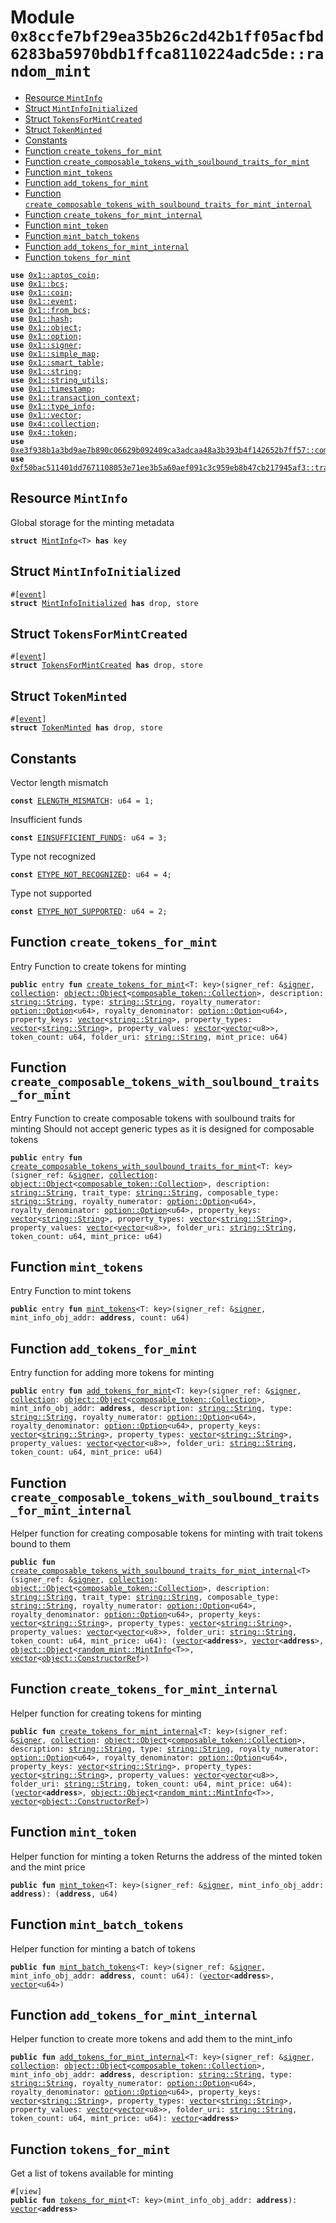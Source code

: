 
<a id="0x8ccfe7bf29ea35b26c2d42b1ff05acfbd6283ba5970bdb1ffca8110224adc5de_random_mint"></a>

# Module `0x8ccfe7bf29ea35b26c2d42b1ff05acfbd6283ba5970bdb1ffca8110224adc5de::random_mint`



-  [Resource `MintInfo`](#0x8ccfe7bf29ea35b26c2d42b1ff05acfbd6283ba5970bdb1ffca8110224adc5de_random_mint_MintInfo)
-  [Struct `MintInfoInitialized`](#0x8ccfe7bf29ea35b26c2d42b1ff05acfbd6283ba5970bdb1ffca8110224adc5de_random_mint_MintInfoInitialized)
-  [Struct `TokensForMintCreated`](#0x8ccfe7bf29ea35b26c2d42b1ff05acfbd6283ba5970bdb1ffca8110224adc5de_random_mint_TokensForMintCreated)
-  [Struct `TokenMinted`](#0x8ccfe7bf29ea35b26c2d42b1ff05acfbd6283ba5970bdb1ffca8110224adc5de_random_mint_TokenMinted)
-  [Constants](#@Constants_0)
-  [Function `create_tokens_for_mint`](#0x8ccfe7bf29ea35b26c2d42b1ff05acfbd6283ba5970bdb1ffca8110224adc5de_random_mint_create_tokens_for_mint)
-  [Function `create_composable_tokens_with_soulbound_traits_for_mint`](#0x8ccfe7bf29ea35b26c2d42b1ff05acfbd6283ba5970bdb1ffca8110224adc5de_random_mint_create_composable_tokens_with_soulbound_traits_for_mint)
-  [Function `mint_tokens`](#0x8ccfe7bf29ea35b26c2d42b1ff05acfbd6283ba5970bdb1ffca8110224adc5de_random_mint_mint_tokens)
-  [Function `add_tokens_for_mint`](#0x8ccfe7bf29ea35b26c2d42b1ff05acfbd6283ba5970bdb1ffca8110224adc5de_random_mint_add_tokens_for_mint)
-  [Function `create_composable_tokens_with_soulbound_traits_for_mint_internal`](#0x8ccfe7bf29ea35b26c2d42b1ff05acfbd6283ba5970bdb1ffca8110224adc5de_random_mint_create_composable_tokens_with_soulbound_traits_for_mint_internal)
-  [Function `create_tokens_for_mint_internal`](#0x8ccfe7bf29ea35b26c2d42b1ff05acfbd6283ba5970bdb1ffca8110224adc5de_random_mint_create_tokens_for_mint_internal)
-  [Function `mint_token`](#0x8ccfe7bf29ea35b26c2d42b1ff05acfbd6283ba5970bdb1ffca8110224adc5de_random_mint_mint_token)
-  [Function `mint_batch_tokens`](#0x8ccfe7bf29ea35b26c2d42b1ff05acfbd6283ba5970bdb1ffca8110224adc5de_random_mint_mint_batch_tokens)
-  [Function `add_tokens_for_mint_internal`](#0x8ccfe7bf29ea35b26c2d42b1ff05acfbd6283ba5970bdb1ffca8110224adc5de_random_mint_add_tokens_for_mint_internal)
-  [Function `tokens_for_mint`](#0x8ccfe7bf29ea35b26c2d42b1ff05acfbd6283ba5970bdb1ffca8110224adc5de_random_mint_tokens_for_mint)


<pre><code><b>use</b> <a href="">0x1::aptos_coin</a>;
<b>use</b> <a href="">0x1::bcs</a>;
<b>use</b> <a href="">0x1::coin</a>;
<b>use</b> <a href="">0x1::event</a>;
<b>use</b> <a href="">0x1::from_bcs</a>;
<b>use</b> <a href="">0x1::hash</a>;
<b>use</b> <a href="">0x1::object</a>;
<b>use</b> <a href="">0x1::option</a>;
<b>use</b> <a href="">0x1::signer</a>;
<b>use</b> <a href="">0x1::simple_map</a>;
<b>use</b> <a href="">0x1::smart_table</a>;
<b>use</b> <a href="">0x1::string</a>;
<b>use</b> <a href="">0x1::string_utils</a>;
<b>use</b> <a href="">0x1::timestamp</a>;
<b>use</b> <a href="">0x1::transaction_context</a>;
<b>use</b> <a href="">0x1::type_info</a>;
<b>use</b> <a href="">0x1::vector</a>;
<b>use</b> <a href="">0x4::collection</a>;
<b>use</b> <a href="">0x4::token</a>;
<b>use</b> <a href="">0xe3f938b1a3bd9ae7b890c06629b092409ca3adcaa48a3b393b4f142652b7ff57::composable_token</a>;
<b>use</b> <a href="">0xf50bac511401dd7671108053e71ee3b5a60aef091c3c959eb8b47cb217945af3::transfer_token</a>;
</code></pre>



<a id="0x8ccfe7bf29ea35b26c2d42b1ff05acfbd6283ba5970bdb1ffca8110224adc5de_random_mint_MintInfo"></a>

## Resource `MintInfo`

Global storage for the minting metadata


<pre><code><b>struct</b> <a href="random_mint.md#0x8ccfe7bf29ea35b26c2d42b1ff05acfbd6283ba5970bdb1ffca8110224adc5de_random_mint_MintInfo">MintInfo</a>&lt;T&gt; <b>has</b> key
</code></pre>



<a id="0x8ccfe7bf29ea35b26c2d42b1ff05acfbd6283ba5970bdb1ffca8110224adc5de_random_mint_MintInfoInitialized"></a>

## Struct `MintInfoInitialized`



<pre><code>#[<a href="">event</a>]
<b>struct</b> <a href="random_mint.md#0x8ccfe7bf29ea35b26c2d42b1ff05acfbd6283ba5970bdb1ffca8110224adc5de_random_mint_MintInfoInitialized">MintInfoInitialized</a> <b>has</b> drop, store
</code></pre>



<a id="0x8ccfe7bf29ea35b26c2d42b1ff05acfbd6283ba5970bdb1ffca8110224adc5de_random_mint_TokensForMintCreated"></a>

## Struct `TokensForMintCreated`



<pre><code>#[<a href="">event</a>]
<b>struct</b> <a href="random_mint.md#0x8ccfe7bf29ea35b26c2d42b1ff05acfbd6283ba5970bdb1ffca8110224adc5de_random_mint_TokensForMintCreated">TokensForMintCreated</a> <b>has</b> drop, store
</code></pre>



<a id="0x8ccfe7bf29ea35b26c2d42b1ff05acfbd6283ba5970bdb1ffca8110224adc5de_random_mint_TokenMinted"></a>

## Struct `TokenMinted`



<pre><code>#[<a href="">event</a>]
<b>struct</b> <a href="random_mint.md#0x8ccfe7bf29ea35b26c2d42b1ff05acfbd6283ba5970bdb1ffca8110224adc5de_random_mint_TokenMinted">TokenMinted</a> <b>has</b> drop, store
</code></pre>



<a id="@Constants_0"></a>

## Constants


<a id="0x8ccfe7bf29ea35b26c2d42b1ff05acfbd6283ba5970bdb1ffca8110224adc5de_random_mint_ELENGTH_MISMATCH"></a>

Vector length mismatch


<pre><code><b>const</b> <a href="random_mint.md#0x8ccfe7bf29ea35b26c2d42b1ff05acfbd6283ba5970bdb1ffca8110224adc5de_random_mint_ELENGTH_MISMATCH">ELENGTH_MISMATCH</a>: u64 = 1;
</code></pre>



<a id="0x8ccfe7bf29ea35b26c2d42b1ff05acfbd6283ba5970bdb1ffca8110224adc5de_random_mint_EINSUFFICIENT_FUNDS"></a>

Insufficient funds


<pre><code><b>const</b> <a href="random_mint.md#0x8ccfe7bf29ea35b26c2d42b1ff05acfbd6283ba5970bdb1ffca8110224adc5de_random_mint_EINSUFFICIENT_FUNDS">EINSUFFICIENT_FUNDS</a>: u64 = 3;
</code></pre>



<a id="0x8ccfe7bf29ea35b26c2d42b1ff05acfbd6283ba5970bdb1ffca8110224adc5de_random_mint_ETYPE_NOT_RECOGNIZED"></a>

Type not recognized


<pre><code><b>const</b> <a href="random_mint.md#0x8ccfe7bf29ea35b26c2d42b1ff05acfbd6283ba5970bdb1ffca8110224adc5de_random_mint_ETYPE_NOT_RECOGNIZED">ETYPE_NOT_RECOGNIZED</a>: u64 = 4;
</code></pre>



<a id="0x8ccfe7bf29ea35b26c2d42b1ff05acfbd6283ba5970bdb1ffca8110224adc5de_random_mint_ETYPE_NOT_SUPPORTED"></a>

Type not supported


<pre><code><b>const</b> <a href="random_mint.md#0x8ccfe7bf29ea35b26c2d42b1ff05acfbd6283ba5970bdb1ffca8110224adc5de_random_mint_ETYPE_NOT_SUPPORTED">ETYPE_NOT_SUPPORTED</a>: u64 = 2;
</code></pre>



<a id="0x8ccfe7bf29ea35b26c2d42b1ff05acfbd6283ba5970bdb1ffca8110224adc5de_random_mint_create_tokens_for_mint"></a>

## Function `create_tokens_for_mint`

Entry Function to create tokens for minting


<pre><code><b>public</b> entry <b>fun</b> <a href="random_mint.md#0x8ccfe7bf29ea35b26c2d42b1ff05acfbd6283ba5970bdb1ffca8110224adc5de_random_mint_create_tokens_for_mint">create_tokens_for_mint</a>&lt;T: key&gt;(signer_ref: &<a href="">signer</a>, <a href="">collection</a>: <a href="_Object">object::Object</a>&lt;<a href="_Collection">composable_token::Collection</a>&gt;, description: <a href="_String">string::String</a>, type: <a href="_String">string::String</a>, royalty_numerator: <a href="_Option">option::Option</a>&lt;u64&gt;, royalty_denominator: <a href="_Option">option::Option</a>&lt;u64&gt;, property_keys: <a href="">vector</a>&lt;<a href="_String">string::String</a>&gt;, property_types: <a href="">vector</a>&lt;<a href="_String">string::String</a>&gt;, property_values: <a href="">vector</a>&lt;<a href="">vector</a>&lt;u8&gt;&gt;, token_count: u64, folder_uri: <a href="_String">string::String</a>, mint_price: u64)
</code></pre>



<a id="0x8ccfe7bf29ea35b26c2d42b1ff05acfbd6283ba5970bdb1ffca8110224adc5de_random_mint_create_composable_tokens_with_soulbound_traits_for_mint"></a>

## Function `create_composable_tokens_with_soulbound_traits_for_mint`

Entry Function to create composable tokens with soulbound traits for minting
Should not accept generic types as it is designed for composable tokens


<pre><code><b>public</b> entry <b>fun</b> <a href="random_mint.md#0x8ccfe7bf29ea35b26c2d42b1ff05acfbd6283ba5970bdb1ffca8110224adc5de_random_mint_create_composable_tokens_with_soulbound_traits_for_mint">create_composable_tokens_with_soulbound_traits_for_mint</a>&lt;T: key&gt;(signer_ref: &<a href="">signer</a>, <a href="">collection</a>: <a href="_Object">object::Object</a>&lt;<a href="_Collection">composable_token::Collection</a>&gt;, description: <a href="_String">string::String</a>, trait_type: <a href="_String">string::String</a>, composable_type: <a href="_String">string::String</a>, royalty_numerator: <a href="_Option">option::Option</a>&lt;u64&gt;, royalty_denominator: <a href="_Option">option::Option</a>&lt;u64&gt;, property_keys: <a href="">vector</a>&lt;<a href="_String">string::String</a>&gt;, property_types: <a href="">vector</a>&lt;<a href="_String">string::String</a>&gt;, property_values: <a href="">vector</a>&lt;<a href="">vector</a>&lt;u8&gt;&gt;, folder_uri: <a href="_String">string::String</a>, token_count: u64, mint_price: u64)
</code></pre>



<a id="0x8ccfe7bf29ea35b26c2d42b1ff05acfbd6283ba5970bdb1ffca8110224adc5de_random_mint_mint_tokens"></a>

## Function `mint_tokens`

Entry Function to mint tokens


<pre><code><b>public</b> entry <b>fun</b> <a href="random_mint.md#0x8ccfe7bf29ea35b26c2d42b1ff05acfbd6283ba5970bdb1ffca8110224adc5de_random_mint_mint_tokens">mint_tokens</a>&lt;T: key&gt;(signer_ref: &<a href="">signer</a>, mint_info_obj_addr: <b>address</b>, count: u64)
</code></pre>



<a id="0x8ccfe7bf29ea35b26c2d42b1ff05acfbd6283ba5970bdb1ffca8110224adc5de_random_mint_add_tokens_for_mint"></a>

## Function `add_tokens_for_mint`

Entry function for adding more tokens for minting


<pre><code><b>public</b> entry <b>fun</b> <a href="random_mint.md#0x8ccfe7bf29ea35b26c2d42b1ff05acfbd6283ba5970bdb1ffca8110224adc5de_random_mint_add_tokens_for_mint">add_tokens_for_mint</a>&lt;T: key&gt;(signer_ref: &<a href="">signer</a>, <a href="">collection</a>: <a href="_Object">object::Object</a>&lt;<a href="_Collection">composable_token::Collection</a>&gt;, mint_info_obj_addr: <b>address</b>, description: <a href="_String">string::String</a>, type: <a href="_String">string::String</a>, royalty_numerator: <a href="_Option">option::Option</a>&lt;u64&gt;, royalty_denominator: <a href="_Option">option::Option</a>&lt;u64&gt;, property_keys: <a href="">vector</a>&lt;<a href="_String">string::String</a>&gt;, property_types: <a href="">vector</a>&lt;<a href="_String">string::String</a>&gt;, property_values: <a href="">vector</a>&lt;<a href="">vector</a>&lt;u8&gt;&gt;, folder_uri: <a href="_String">string::String</a>, token_count: u64, mint_price: u64)
</code></pre>



<a id="0x8ccfe7bf29ea35b26c2d42b1ff05acfbd6283ba5970bdb1ffca8110224adc5de_random_mint_create_composable_tokens_with_soulbound_traits_for_mint_internal"></a>

## Function `create_composable_tokens_with_soulbound_traits_for_mint_internal`

Helper function for creating composable tokens for minting with trait tokens bound to them


<pre><code><b>public</b> <b>fun</b> <a href="random_mint.md#0x8ccfe7bf29ea35b26c2d42b1ff05acfbd6283ba5970bdb1ffca8110224adc5de_random_mint_create_composable_tokens_with_soulbound_traits_for_mint_internal">create_composable_tokens_with_soulbound_traits_for_mint_internal</a>&lt;T&gt;(signer_ref: &<a href="">signer</a>, <a href="">collection</a>: <a href="_Object">object::Object</a>&lt;<a href="_Collection">composable_token::Collection</a>&gt;, description: <a href="_String">string::String</a>, trait_type: <a href="_String">string::String</a>, composable_type: <a href="_String">string::String</a>, royalty_numerator: <a href="_Option">option::Option</a>&lt;u64&gt;, royalty_denominator: <a href="_Option">option::Option</a>&lt;u64&gt;, property_keys: <a href="">vector</a>&lt;<a href="_String">string::String</a>&gt;, property_types: <a href="">vector</a>&lt;<a href="_String">string::String</a>&gt;, property_values: <a href="">vector</a>&lt;<a href="">vector</a>&lt;u8&gt;&gt;, folder_uri: <a href="_String">string::String</a>, token_count: u64, mint_price: u64): (<a href="">vector</a>&lt;<b>address</b>&gt;, <a href="">vector</a>&lt;<b>address</b>&gt;, <a href="_Object">object::Object</a>&lt;<a href="random_mint.md#0x8ccfe7bf29ea35b26c2d42b1ff05acfbd6283ba5970bdb1ffca8110224adc5de_random_mint_MintInfo">random_mint::MintInfo</a>&lt;T&gt;&gt;, <a href="">vector</a>&lt;<a href="_ConstructorRef">object::ConstructorRef</a>&gt;)
</code></pre>



<a id="0x8ccfe7bf29ea35b26c2d42b1ff05acfbd6283ba5970bdb1ffca8110224adc5de_random_mint_create_tokens_for_mint_internal"></a>

## Function `create_tokens_for_mint_internal`

Helper function for creating tokens for minting


<pre><code><b>public</b> <b>fun</b> <a href="random_mint.md#0x8ccfe7bf29ea35b26c2d42b1ff05acfbd6283ba5970bdb1ffca8110224adc5de_random_mint_create_tokens_for_mint_internal">create_tokens_for_mint_internal</a>&lt;T: key&gt;(signer_ref: &<a href="">signer</a>, <a href="">collection</a>: <a href="_Object">object::Object</a>&lt;<a href="_Collection">composable_token::Collection</a>&gt;, description: <a href="_String">string::String</a>, type: <a href="_String">string::String</a>, royalty_numerator: <a href="_Option">option::Option</a>&lt;u64&gt;, royalty_denominator: <a href="_Option">option::Option</a>&lt;u64&gt;, property_keys: <a href="">vector</a>&lt;<a href="_String">string::String</a>&gt;, property_types: <a href="">vector</a>&lt;<a href="_String">string::String</a>&gt;, property_values: <a href="">vector</a>&lt;<a href="">vector</a>&lt;u8&gt;&gt;, folder_uri: <a href="_String">string::String</a>, token_count: u64, mint_price: u64): (<a href="">vector</a>&lt;<b>address</b>&gt;, <a href="_Object">object::Object</a>&lt;<a href="random_mint.md#0x8ccfe7bf29ea35b26c2d42b1ff05acfbd6283ba5970bdb1ffca8110224adc5de_random_mint_MintInfo">random_mint::MintInfo</a>&lt;T&gt;&gt;, <a href="">vector</a>&lt;<a href="_ConstructorRef">object::ConstructorRef</a>&gt;)
</code></pre>



<a id="0x8ccfe7bf29ea35b26c2d42b1ff05acfbd6283ba5970bdb1ffca8110224adc5de_random_mint_mint_token"></a>

## Function `mint_token`

Helper function for minting a token
Returns the address of the minted token and the mint price


<pre><code><b>public</b> <b>fun</b> <a href="random_mint.md#0x8ccfe7bf29ea35b26c2d42b1ff05acfbd6283ba5970bdb1ffca8110224adc5de_random_mint_mint_token">mint_token</a>&lt;T: key&gt;(signer_ref: &<a href="">signer</a>, mint_info_obj_addr: <b>address</b>): (<b>address</b>, u64)
</code></pre>



<a id="0x8ccfe7bf29ea35b26c2d42b1ff05acfbd6283ba5970bdb1ffca8110224adc5de_random_mint_mint_batch_tokens"></a>

## Function `mint_batch_tokens`

Helper function for minting a batch of tokens


<pre><code><b>public</b> <b>fun</b> <a href="random_mint.md#0x8ccfe7bf29ea35b26c2d42b1ff05acfbd6283ba5970bdb1ffca8110224adc5de_random_mint_mint_batch_tokens">mint_batch_tokens</a>&lt;T: key&gt;(signer_ref: &<a href="">signer</a>, mint_info_obj_addr: <b>address</b>, count: u64): (<a href="">vector</a>&lt;<b>address</b>&gt;, <a href="">vector</a>&lt;u64&gt;)
</code></pre>



<a id="0x8ccfe7bf29ea35b26c2d42b1ff05acfbd6283ba5970bdb1ffca8110224adc5de_random_mint_add_tokens_for_mint_internal"></a>

## Function `add_tokens_for_mint_internal`

Helper function to create more tokens and add them to the mint_info


<pre><code><b>public</b> <b>fun</b> <a href="random_mint.md#0x8ccfe7bf29ea35b26c2d42b1ff05acfbd6283ba5970bdb1ffca8110224adc5de_random_mint_add_tokens_for_mint_internal">add_tokens_for_mint_internal</a>&lt;T: key&gt;(signer_ref: &<a href="">signer</a>, <a href="">collection</a>: <a href="_Object">object::Object</a>&lt;<a href="_Collection">composable_token::Collection</a>&gt;, mint_info_obj_addr: <b>address</b>, description: <a href="_String">string::String</a>, type: <a href="_String">string::String</a>, royalty_numerator: <a href="_Option">option::Option</a>&lt;u64&gt;, royalty_denominator: <a href="_Option">option::Option</a>&lt;u64&gt;, property_keys: <a href="">vector</a>&lt;<a href="_String">string::String</a>&gt;, property_types: <a href="">vector</a>&lt;<a href="_String">string::String</a>&gt;, property_values: <a href="">vector</a>&lt;<a href="">vector</a>&lt;u8&gt;&gt;, folder_uri: <a href="_String">string::String</a>, token_count: u64, mint_price: u64): <a href="">vector</a>&lt;<b>address</b>&gt;
</code></pre>



<a id="0x8ccfe7bf29ea35b26c2d42b1ff05acfbd6283ba5970bdb1ffca8110224adc5de_random_mint_tokens_for_mint"></a>

## Function `tokens_for_mint`

Get a list of tokens available for minting


<pre><code>#[view]
<b>public</b> <b>fun</b> <a href="random_mint.md#0x8ccfe7bf29ea35b26c2d42b1ff05acfbd6283ba5970bdb1ffca8110224adc5de_random_mint_tokens_for_mint">tokens_for_mint</a>&lt;T: key&gt;(mint_info_obj_addr: <b>address</b>): <a href="">vector</a>&lt;<b>address</b>&gt;
</code></pre>
